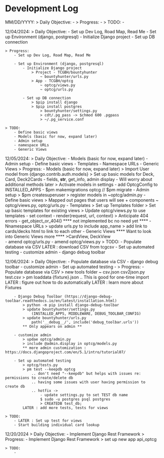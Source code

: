 # Development Log

MM/DD/YYYY:
    > Daily Objective:
        - 
    > Progress:
        - 
    > TODO:
        - 

12/04/2024:
    > Daily Objective:
        - Set up Dev Log, Road Map, Read Me
        - Set up Environment (django, postgresql)
            - Initialize Django project
            - Set up DB connection

    > Progress:
        - Set up Dev Log, Road Map, Read Me

        - Set up Environment (django, postgresql)
            - Initialize Django project
                > Project - TCGBH/bountyhunter
                    ~ bountyhunter/urls.py
                > App - TCGBH/optcg
                    ~ optcg/views.py
                    ~ optcg/urls.py

            - Set up DB connection
                > $pip install django
                > $pip install postgres
                    > bountyhunter/settings.py
                    > cdt/.pg_pass -> $chmod 600 .pgpass
                    > ~/.pg_service.conf

    > TODO:
        - Define basic views
        - Models (basic for now, expand later)
        - Admin setup
        - namespace URLs
        - Generic Views

12/05/2024:
    > Daily Objective:
        - Models (basic for now, expand later)
        - Admin setup
        - Define basic views
        - Templates
        - Namespace URLs
        - Generic Views
    > Progress:
        - Models (basic for now, expand later)
            > Import User model from {django.contrib.auth.models}
            > Set up basic models for Deck, Card, Deck2Cards
                - fields, __str__, get_info, admin display
                - Will worry about additional methods later
            > Activate models in settings
                - add OptcgConfig to INSTALLED_APPS
                - $pm makemigrations optcg // $pm migrate
        - Admin setup
            > $pm createsuperuser
            > register models in ~optcg/admin.py
        - Define basic views
            > Mapped out pages that users will see + components
            ~ optcg/views.py, optcg/urls.py
        - Templates
            > Set up Templates folder
            > Set up basic templates for existing views
            > Update optcg/views.py to use templates
                - set context
                - render(request, url, context)
            > Anticipate 404 errors
                - get_object_or_404()
                **** not implemented bc no need yet ****
        - Nnamespace URLs
            > update urls.py to include app_name
            > add link to cards/decks html to link to each other
        - Generic Views
        **** Want to look into Generic Views more ****
            >CardView, DeckView            
                - amend optcg/urls.py
                - amend optcg/views.py
    > TODO:
        - Populate database via CSV
            LATER : download CSV from tcgcsv
        - Set up automated testing
        - customize admin
        - django debug toolbar

12/06/2024:
    > Daily Objective:
        - Populate database via CSV
        - django debug toolbar
        - customize admin
        - Set up automated testing
        - 
    > Progress:
        - Populate database via CSV
            > new tools folder
                ~ csv.json  csv2json.py  test.csv
            > pm loaddata {fixture}.json 
                .. This is good for one-time import
            LATER : figure out how to do automatically
            LATER : learn more about Fixtures

        - Django Debug Toolbar (https://django-debug-toolbar.readthedocs.io/en/latest/installation.html)
            > python -m pip install django-debug-toolbar
            > update bountyhunter/settings.py
                (INSTALLED_APPS, MIDDLEWARE, DEBUG_TOOLBAR_CONFIG)
            > update bountyhunter/urls.py
                path('__debug__/', include('debug_toolbar.urls'))
            ** Only appears on admin **

        - customize admin
            > updae optcg/admin.py
            > include @admin.display in optcg/models.py
            ** more admin customization : https://docs.djangoproject.com/en/5.1/intro/tutorial07/

        - Set up automated testing
            > optcg/tests.py
            > pm test --keepdb optcg
                .. don't need "--keepdb" but helps with issues re: permissions to create/delete db
                .. having some issues with user having permission to create db
                .. hotfix -> 
                    - update settings.py to set TEST db name
                    $ sudo -u postgres psql postgres
                    > CREATEDB test_db;
            LATER : add more tests, tests for views

    > TODO:
        - LATER : Set up test for views
        - Start building individual card lookup

12/20/2024
    > Daily Objective:
        - Implement Django Rest Framework
    > Progress:
        - Implement Django Rest Framework
            > set up new app api_optcg
               
    > TODO:
        - 